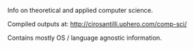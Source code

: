 Info on theoretical and applied computer science.

Compiled outputs at: <http://cirosantilli.uphero.com/comp-sci/>

Contains mostly OS / language agnostic information.
